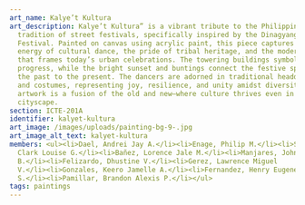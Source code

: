 ```yaml
---
art_name: Kalye’t Kultura
art_description: Kalye’t Kultura” is a vibrant tribute to the Philippines’ rich
  tradition of street festivals, specifically inspired by the Dinagyang
  Festival. Painted on canvas using acrylic paint, this piece captures the
  energy of cultural dance, the pride of tribal heritage, and the modern skyline
  that frames today’s urban celebrations. The towering buildings symbolize
  progress, while the bright sunset and buntings connect the festive spirit of
  the past to the present. The dancers are adorned in traditional headdresses
  and costumes, representing joy, resilience, and unity amidst diversity. This
  artwork is a fusion of the old and new—where culture thrives even in a modern
  cityscape.
section: ICTE-201A
identifier: kalyet-kultura
art_image: /images/uploads/painting-bg-9-.jpg
art_image_alt_text: kalyet-kultura
members: <ul><li>Dael, Andrei Jay A.</li><li>Enage, Philip M.</li><li>Sicam,
  Clark Louise G.</li><li>Bañez, Lorence Jale M.</li><li>Manjares, John Carlos
  B.</li><li>Felizardo, Dhustine V.</li><li>Gerez, Lawrence Miguel
  V.</li><li>Gonzales, Keero Jamelle A.</li><li>Fernandez, Henry Eugene
  S.</li><li>Pamillar, Brandon Alexis P.</li></ul>
tags: paintings
---
```

